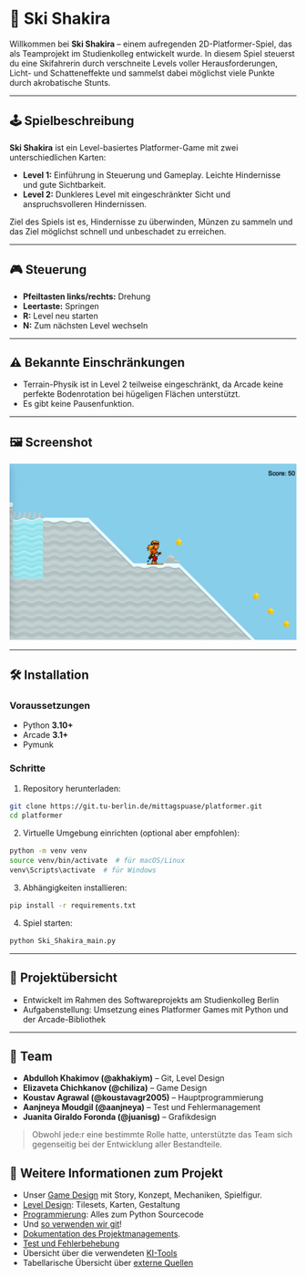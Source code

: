 # 🎿 Ski Shakira

Willkommen bei **Ski Shakira** – einem aufregenden 2D-Platformer-Spiel, das als Teamprojekt im Studienkolleg entwickelt wurde. In diesem Spiel steuerst du eine Skifahrerin durch verschneite Levels voller Herausforderungen, Licht- und Schatteneffekte und sammelst dabei möglichst viele Punkte durch akrobatische Stunts.

---

## 🕹️ Spielbeschreibung

**Ski Shakira** ist ein Level-basiertes Platformer-Game mit zwei unterschiedlichen Karten:

* **Level 1:** Einführung in Steuerung und Gameplay. Leichte Hindernisse und gute Sichtbarkeit.
* **Level 2:** Dunkleres Level mit eingeschränkter Sicht und anspruchsvolleren Hindernissen.

Ziel des Spiels ist es, Hindernisse zu überwinden, Münzen zu sammeln und das Ziel möglichst schnell und unbeschadet zu erreichen.

---

## 🎮 Steuerung

* **Pfeiltasten links/rechts:** Drehung
* **Leertaste:** Springen
* **R:** Level neu starten
* **N:** Zum nächsten Level wechseln

---

## ⚠️ Bekannte Einschränkungen

* Terrain-Physik ist in Level 2 teilweise eingeschränkt, da Arcade keine perfekte Bodenrotation bei hügeligen Flächen unterstützt.
* Es gibt keine Pausenfunktion.

---

## 🖼️ Screenshot

![Screenshot Level 1](assets/screenshot.png)

---

## 🛠️ Installation

### Voraussetzungen

* Python **3.10+**
* Arcade **3.1+**
* Pymunk

### Schritte

1. Repository herunterladen:

```bash
git clone https://git.tu-berlin.de/mittagspuase/platformer.git
cd platformer
```

2. Virtuelle Umgebung einrichten (optional aber empfohlen):

```bash
python -m venv venv
source venv/bin/activate  # für macOS/Linux
venv\Scripts\activate  # für Windows
```

3. Abhängigkeiten installieren:

```bash
pip install -r requirements.txt
```

4. Spiel starten:

```bash
python Ski_Shakira_main.py
```

---

## 📘 Projektübersicht

* Entwickelt im Rahmen des Softwareprojekts am Studienkolleg Berlin
* Aufgabenstellung: Umsetzung eines Platformer Games mit Python und der Arcade-Bibliothek

---

## 👥 Team

* **Abdulloh Khakimov (@akhakiym)** – Git, Level Design
* **Elizaveta Chichkanov (@chiliza)** – Game Design
* **Koustav Agrawal (@koustavagr2005)** – Hauptprogrammierung
* **Aanjneya Moudgil (@aanjneya)** – Test und Fehlermanagement
* **Juanita Giraldo Foronda (@juanisg)** – Grafikdesign

> Obwohl jede\:r eine bestimmte Rolle hatte, unterstützte das Team sich gegenseitig bei der Entwicklung aller Bestandteile.


## 📄 Weitere Informationen zum Projekt
- Unser [Game Design](docs/game-design.md) mit Story, Konzept, Mechaniken, Spielfigur.
- [Level Design](docs/level-design.md): Tilesets, Karten, Gestaltung
- [Programmierung](docs/implementation.md): Alles zum Python Sourcecode
- Und [so verwenden wir git](docs/git.md)!
- [Dokumentation des Projektmanagements](docs/project-management.md).
- [Test und Fehlerbehebung](docs/test.md)
- Übersicht über die verwendeten [KI-Tools](docs/ai.md)
- Tabellarische Übersicht über [externe Quellen](docs/references.md)


